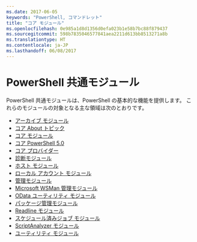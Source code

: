 ```yaml
---
ms.date: 2017-06-05
keywords: "PowerShell, コマンドレット"
title: "コア モジュール"
ms.openlocfilehash: 0e985a1d8d1356d0efa023b1e58b7bc88f879437
ms.sourcegitcommit: 598b7835046577841aea2211d613bb8513271a8b
ms.translationtype: HT
ms.contentlocale: ja-JP
ms.lasthandoff: 06/08/2017
---
```

#  <a name="the-powershell-common-modules"></a>PowerShell 共通モジュール

PowerShell 共通モジュールは、PowerShell の基本的な機能を提供します。
これらのモジュールの対象となる主な領域は次のとおりです。

-  [アーカイブ モジュール](core-modules/Microsoft.PowerShell.Archive-Module.md)
-  [コア About トピック](core-modules/Windows-PowerShell-Core-About-Topics.md)
-  [コア モジュール](core-modules/Microsoft.PowerShell.Core-Module.md)
-  [コア PowerShell 5.0](core-modules/Windows-PowerShell-5.0.md)
-  [コア プロバイダー](core-modules/Windows-PowerShell-Core-Providers.md)
-  [診断モジュール](core-modules/Microsoft.PowerShell.Diagnostics-Module.md)
-  [ホスト モジュール](core-modules/Microsoft.PowerShell.Host-Module.md)
-  [ローカル アカウント モジュール](core-modules/PSLocalAccount5-Module.md)
-  [管理モジュール](core-modules/Microsoft.PowerShell.Management-Module.md)
-  [Microsoft WSMan 管理モジュール](core-modules/Microsoft.WSMan.Management-Module.md)
-  [OData ユーティリティ モジュール](core-modules/Microsoft.PowerShell.ODataUtils-Module.md)
-  [パッケージ管理モジュール](core-modules/PackageManagement-Module.md)
-  [Readline モジュール](core-modules/PSReadline-Module.md)
-  [スケジュール済みジョブ モジュール](core-modules/PSScheduledJob-Module.md)
-  [ScriptAnalyzer モジュール](core-modules/PSScriptAnalyzer-Module.md)
-  [ユーティリティ モジュール](core-modules/Microsoft.PowerShell.Utility-Module.md)

